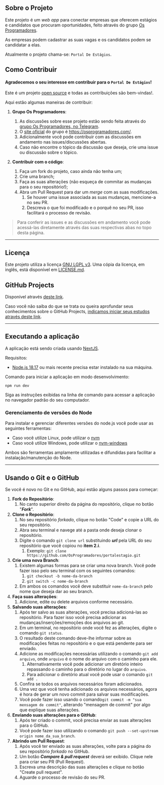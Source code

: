 ## Sobre o Projeto

Este projeto é um _web app_ para conectar empresas que oferecem estágios e candidatos que procuram oportunidades, feito através do grupo [Os Programadores](https://osprogramadores.com). 

As empresas podem cadastrar as suas vagas e os candidatos podem se candidatar a elas.

Atualmente o projeto chama-se: `Portal De Estágios`.

## Como Contribuir

#### Agradecemos o seu interesse em contribuir para o `Portal De Estágios`! 
Este é um projeto [open source](https://pt.wikipedia.org/wiki/C%C3%B3digo_aberto) e todas as contribuições são bem-vindas!. 

Aqui estão algumas maneiras de contribuir:

1. **Grupo Os Programadores**: 
   1. As discussões sobre esse projeto estão sendo feita através do [grupo Os Programadores, no Telegram](https://t.me/osprogramadores). 
   2. O [site oficial](https://osprogramadores.com) do grupo é https://osprogramadores.com/.
   2. Adicionalmente você pode contribuir com as discussões em andamento nas issues/discussões abertas.
   3. Caso não encontre o tópico da discussão que deseja, crie uma issue ou discussão sobre o tópico.
   
2. **Contribuir com o código**: 
   1. Faça um fork do projeto, caso ainda não tenha um;
   2. Crie uma branch;
   3. Faça as suas alterações (não esqueça de commitar as mudanças para o seu repositório!);
   4. Abra um Pull Request para dar um _merge_ com as suas modificações. 
      1. Se houver uma issue associada as suas mudanças, mencione-a no seu PR.
      2. Descreva o que foi modificado e o porquê no seu PR, isso facilitará o processo de revisão.


> Para conferir as issues e as discussões em andamento você pode acessá-las diretamente através das suas respectivas abas no topo desta página.

---
## Licença

Este projeto utiliza a licença [GNU LGPL v3](https://www.gnu.org/licenses/lgpl-3.0.en.html). Uma cópia da licença, em inglês, está disponível em [LICENSE.md](LICENSE.md).

## GitHub Projects

Disponível através [deste link](https://github.com/orgs/OsProgramadores/projects/4).

Caso você não saiba do que se trata ou queira aprofundar seus conhecimentos sobre o GitHub Projects, [indicamos iniciar seus estudos através deste link](https://docs.github.com/pt/issues/planning-and-tracking-with-projects/learning-about-projects/about-projects).

--- 

## Executando a aplicação

A aplicação está sendo criada usando [NextJS](https://nextjs.org/).

Requisitos:

* [Node.js 18.17](https://nodejs.org/en) ou mais recente precisa estar instalado na sua máquina.

Comando para iniciar a aplicação em modo desenvolvimento:

```npm run dev```

Siga as instruções exibidas na linha de comando para acessar a aplicação no navegador padrão do seu computador.

### Gerenciamento de versões do Node

Para instalar e gerenciar diferentes versões do node.js você pode usar as seguintes ferramentas:

- Caso você utilize Linux, pode utilizar o [nvm](https://github.com/nvm-sh/nvm)
- Caso você utilize Windows, pode utilizar o [nvm-windows](https://github.com/coreybutler/nvm-windows)

Ambos são ferramentas amplamente utilizadas e difundidas para facilitar a instalação/manutenção do Node.

--- 

## Usando o Git e o GitHub

Se você é novo no Git e no GitHub, aqui estão alguns passos para começar:

1. **Fork do Repositório**: 
   1. No canto superior direito da página do repositório, clique no botão "**_Fork_**".
1. **Clone o Repositório**: 
   1. No seu repositório _forkado_, clique no botão "Code" e copie a URL do seu repositório.
   1. Abra seu terminal e navege até a pasta onde deseja clonar o repositório.
   1. Digite o comando `git clone url` substituindo _**url**_ pela URL do seu repositório que você copiou no **item 2.i**. 
      1. Exemplo: 
`git clone https://github.com/OsProgramadores/portalestagio.git`
1. **Crie uma nova Branch**: 
   1. Existem algumas formas para se criar uma nova branch. Você pode fazer isso pelo seu terminal com os seguintes comandos:
      1. `git checkout -b nome-da-branch`
      1. `git switch -c nome-da-branch`
   1. Em ambos os comandos você deve substituir `nome-da-branch` pelo nome que deseja dar ao seu branch.
1. **Faça suas alterações**:
   1. Adicione, edite ou delete arquivos conforme necessário.
1. **Salvando suas alterações**:
   1. Após ter salvo as suas alterações, você precisa adicioná-las ao repositório. Para fazer isso você precisa adicionar as mudanças/inserções/remoções dos arquivos ao git.
   1. Em um terminal, no repositório onde você fez as alterações, digite o comando `git status`.
   1. O resultado deste comando deve-lhe informar sobre as modificações feitas no repositório e o que está pendente para ser enviado.
   1. Adicione as modificações necessárias utilizando o comando `git add arquivo`, onde  `arquivo` é o nome do arquivo com o caminho para ele.
      1. Alternativamente você pode adicionar um diretório inteiro repassando o caminho para o diretório no lugar do `arquivo`. 
      1. Para adicionar o diretório atual você pode usar o comando `git add .`
   1. Confira se todos os arquivos necessários foram adicionados.
   1. Uma vez que você tenha adicionado os arquivos necessários, agora é hora de gerar um novo commit para salvar suas modificações.
   1. Você pode fazer isso usando o comando`git commit -m "sua mensagem de commit"`, alterando "mensagem de commit" por algo que explique suas alterações.
1. **Enviando suas alterações para o GitHub**:
   1. Após ter criado o commit, você precisa enviar as suas alterações para o GitHub.
   1. Você pode fazer isso utilizando o comando `git push --set-upstream origin nome_da_sua_branch`.
1. **Abrindo um Pull Request**: 
   1. Após você ter enviado as suas alterações, volte para a página do seu repositório _forkado_ no GitHub.
   1. Um botão _**Compare & pull request**_ deverá ser exibido. Clique nele para criar seu PR (Pull Request).
   1. Escreva uma descrição das suas alterações e clique no botão "Create pull request".
   1. Aguarde o processo de revisão do seu PR.

